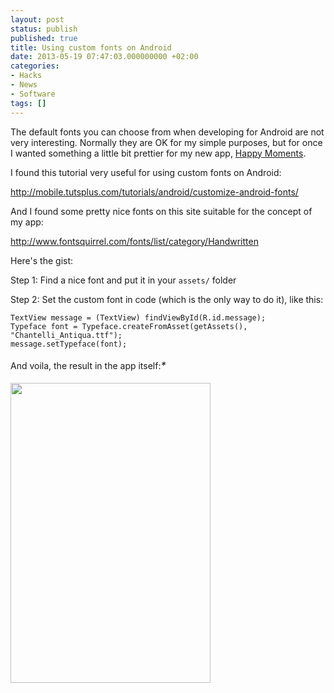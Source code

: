 ```yaml
---
layout: post
status: publish
published: true
title: Using custom fonts on Android
date: 2013-05-19 07:47:03.000000000 +02:00
categories:
- Hacks
- News
- Software
tags: []
---
```

The default fonts you can choose from when developing for Android are not very interesting. Normally they are OK for my simple purposes, but for once I wanted something a little bit prettier for my new app, <a href="https://play.google.com/store/apps/details?id=com.happymoments.lite">Happy Moments</a>.

I found this tutorial very useful for using custom fonts on Android:

<a href="http://mobile.tutsplus.com/tutorials/android/customize-android-fonts/">http://mobile.tutsplus.com/tutorials/android/customize-android-fonts/</a>

And I found some pretty nice fonts on this site suitable for the concept of my app:

<a href="http://www.fontsquirrel.com/fonts/list/category/Handwritten">http://www.fontsquirrel.com/fonts/list/category/Handwritten</a>

Here's the gist:

Step 1: Find a nice font and put it in your `assets/` folder

Step 2: Set the custom font in code (which is the only way to do it), like this:

```
TextView message = (TextView) findViewById(R.id.message); 
Typeface font = Typeface.createFromAsset(getAssets(), "Chantelli_Antiqua.ttf");
message.setTypeface(font);
```

And voila, the result in the app itself:<em id="__mceDel" style="line-height: 1.714285714; font-size: 1rem;">*

<img class="alignnone" alt="" src="https://lh5.ggpht.com/JT1zIy-gj2x_httd31vwQ1X7p58xJqyl0sQdBTRY7q241JHaAAv7EJDGCx6mOaB2ow" width="320" height="480" />
